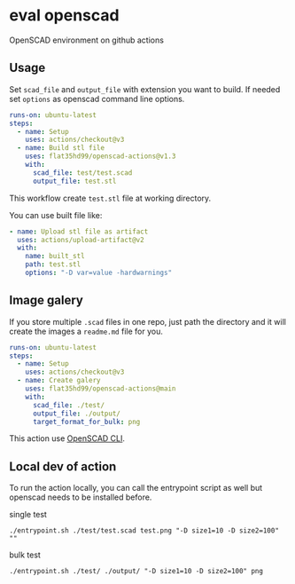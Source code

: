 # eval openscad
OpenSCAD environment on github actions

## Usage

Set `scad_file` and `output_file` with extension you want to build.
If needed set `options` as openscad command line options.

```yaml
runs-on: ubuntu-latest
steps:
  - name: Setup
    uses: actions/checkout@v3
  - name: Build stl file
    uses: flat35hd99/openscad-actions@v1.3
    with:
      scad_file: test/test.scad
      output_file: test.stl
```

This workflow create `test.stl` file at working directory.

You can use built file like:

```yaml
- name: Upload stl file as artifact
  uses: actions/upload-artifact@v2
  with:
    name: built_stl
    path: test.stl
    options: "-D var=value -hardwarnings"
```

## Image galery

If you store multiple `.scad` files in one repo, just path the directory and it will create the images a `readme.md` file for you.

```yaml
runs-on: ubuntu-latest
steps:
  - name: Setup
    uses: actions/checkout@v3
  - name: Create galery
    uses: flat35hd99/openscad-actions@main
    with:
      scad_file: ./test/
      output_file: ./output/
      target_format_for_bulk: png
```

This action use [OpenSCAD CLI](https://en.wikibooks.org/wiki/OpenSCAD_User_Manual/Using_OpenSCAD_in_a_command_line_environment).


## Local dev of action

To run the action locally, you can call the entrypoint script as well but openscad needs to be installed before.

single test
```
./entrypoint.sh ./test/test.scad test.png "-D size1=10 -D size2=100" ""
```
bulk test
```
./entrypoint.sh ./test/ ./output/ "-D size1=10 -D size2=100" png
```



